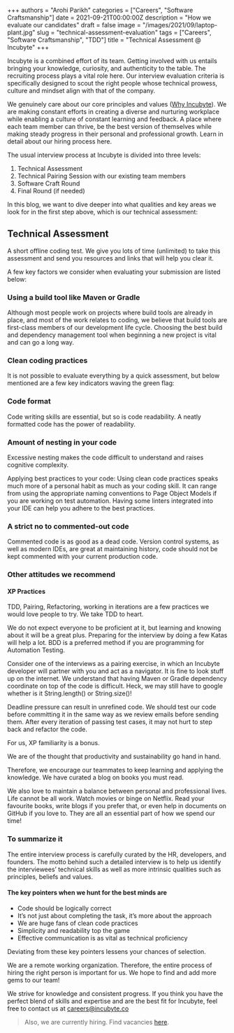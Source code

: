 +++
authors = "Arohi Parikh"
categories = ["Careers", "Software Craftsmanship"]
date = 2021-09-21T00:00:00Z
description = "How we evaluate our candidates"
draft = false
image = "/images/2021/09/laptop-plant.jpg"
slug = "technical-assessment-evaluation"
tags = ["Careers", "Software Craftsmanship", "TDD"]
title = "Technical Assessment @ Incubyte"
+++

Incubyte is a combined effort of its team. Getting involved with us entails bringing your knowledge, curiosity, and authenticity to the table. The recruiting process plays a vital role here. Our interview evaluation criteria is specifically designed to scout the right people whose technical prowess, culture and mindset align with that of the company.

We genuinely care about our core principles and values ([Why Incubyte](https://blog.incubyte.co/blog/why-incubyte/)). We are making constant efforts in creating a diverse and nurturing workplace while enabling a culture of constant learning and feedback. A place where each team member can thrive, be the best version of themselves while making steady progress in their personal and professional growth. Learn in detail about our hiring process here.

The usual interview process at Incubyte is divided into three levels:

1. Technical Assessment
2. Technical Pairing Session with our existing team members
3. Software Craft Round
4. Final Round (if needed)

In this blog, we want to dive deeper into what qualities and key areas we look for in the first step above, which is our technical assessment:

## Technical Assessment

A short offline coding test. We give you lots of time (unlimited) to take this assessment and send you resources and links that will help you clear it.

A few key factors we consider when evaluating your submission are listed below:

### Using a build tool like Maven or Gradle

Although most people work on projects where build tools are already in place, and most of the work relates to coding, we believe that build tools are first-class members of our development life cycle. Choosing the best build and dependency management tool when beginning a new project is vital and can go a long way.

### Clean coding practices

It is not possible to evaluate everything by a quick assessment, but below mentioned are a few key indicators waving the green flag:

### Code format

Code writing skills are essential, but so is code readability. A neatly formatted code has the power of readability.

### Amount of nesting in your code

Excessive nesting makes the code difficult to understand and raises cognitive complexity.

Applying best practices to your code:
Using clean code practices speaks much more of a personal habit as much as your coding skill. It can range from using the appropriate naming conventions to Page Object Models if you are working on test automation. Having some linters integrated into your IDE can help you adhere to the best practices.

### A strict no to commented-out code

Commented code is as good as a dead code. Version control systems, as well as modern IDEs, are great at maintaining history, code should not be kept commented with your current production code.

### Other attitudes we recommend

#### XP Practices

TDD, Pairing, Refactoring, working in iterations are a few practices we would love people to try. We take TDD to heart.

We do not expect everyone to be proficient at it, but learning and knowing about it will be a great plus. Preparing for the interview by doing a few Katas will help a lot.
BDD is a preferred method if you are programming for Automation Testing.

Consider one of the interviews as a pairing exercise, in which an Incubyte developer will partner with you and act as a navigator. It is fine to look stuff up on the internet.
We understand that having Maven or Gradle dependency coordinate on top of the code is difficult.
Heck, we may still have to google whether is it String.length() or String.size()!

Deadline pressure can result in unrefined code.
We should test our code before committing it in the same way as we review emails before sending them. After every iteration of passing test cases, it may not hurt to step back and refactor the code.

For us, XP familiarity is a bonus.

We are of the thought that productivity and sustainability go hand in hand.

Therefore, we encourage our teammates to keep learning and applying the knowledge. We have curated a blog on books you must read.

We also love to maintain a balance between personal and professional lives.
Life cannot be all work. Watch movies or binge on Netflix. Read your favourite books, write blogs if you prefer that, or even help in documents on GitHub if you love to. They are all an essential part of how we spend our time!

### To summarize it

The entire interview process is carefully curated by the HR, developers, and founders.
The motto behind such a detailed interview is to help us identify the interviewees’ technical skills as well as more intrinsic qualities such as principles, beliefs and values.

#### The key pointers when we hunt for the best minds are

- Code should be logically correct
- It’s not just about completing the task, it’s more about the approach
- We are huge fans of clean code practices
- Simplicity and readability top the game
- Effective communication is as vital as technical proficiency

Deviating from these key pointers lessens your chances of selection.

We are a remote working organization. Therefore, the entire process of hiring the right person is important for us. We hope to find and add more gems to our team!

We strive for knowledge and consistent progress. If you think you have the perfect blend of skills and expertise and are the best fit for Incubyte, feel free to contact us at careers@incubyte.co

> Also, we are currently hiring. Find vacancies [here](https://incubyte.co/careers).
